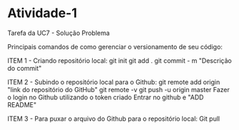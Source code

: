# Atividade-1
Tarefa da UC7 - Solução Problema

Principais comandos de como gerenciar o versionamento de seu código:

ITEM 1 - Criando repositório local:
git init
git add .
git commit - m "Descrição do commit"

ITEM 2 - Subindo o repositório local para o Github:
git remote add origin "link do repositório do GitHub"
git remote -v
git push -u origin master
Fazer o login no Github utilizando o token criado
Entrar no github e "ADD README"

ITEM 3 - Para puxar o arquivo do Github para o repositório local:
Git pull


